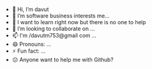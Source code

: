 - 👋 Hi, I’m davut
- 👀 I’m software business interests me...
- 🌱 I want to learn right now but there is no one to help
- 💞️ I’m looking to collaborate on ...
- 📫 I'm /davutm753@gmail com ...
- 😄 Pronouns: ...
- ⚡ Fun fact: ...
- 😕 Anyone want to help me with Github?
<!---
chakuuu27/chakuuu27 is a ✨ special ✨ repository because its `README.md` (this file) appears on your GitHub profile.
✨You can click the Preview link to take a look at your changes.
--->

